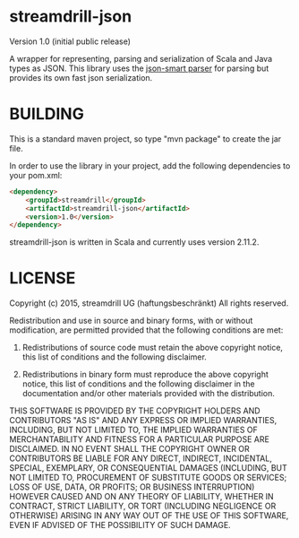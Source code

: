 # streamdrill-json

Version 1.0 (initial public release)

A wrapper for representing, parsing and serialization of Scala and Java types as JSON.
This library uses the [json-smart parser](https://github.com/netplex/json-smart-v1) for
parsing but provides its own fast json serialization.

BUILDING
========

This is a standard maven project, so type "mvn package" to create the jar file.

In order to use the library in your project, add the following dependencies to
your pom.xml:

```HTML
<dependency>
    <groupId>streamdrill</groupId>
    <artifactId>streamdrill-json</artifactId>
    <version>1.0</version>
</dependency>
```

streamdrill-json is written in Scala and currently uses version 2.11.2.

LICENSE
=======

Copyright (c) 2015, streamdrill UG (haftungsbeschränkt)
All rights reserved.

Redistribution and use in source and binary forms, with or without
modification, are permitted provided that the following conditions are met:

1. Redistributions of source code must retain the above copyright notice, this
   list of conditions and the following disclaimer.

2. Redistributions in binary form must reproduce the above copyright notice,
   this list of conditions and the following disclaimer in the documentation
   and/or other materials provided with the distribution.

THIS SOFTWARE IS PROVIDED BY THE COPYRIGHT HOLDERS AND CONTRIBUTORS "AS IS" AND
ANY EXPRESS OR IMPLIED WARRANTIES, INCLUDING, BUT NOT LIMITED TO, THE IMPLIED
WARRANTIES OF MERCHANTABILITY AND FITNESS FOR A PARTICULAR PURPOSE ARE
DISCLAIMED. IN NO EVENT SHALL THE COPYRIGHT OWNER OR CONTRIBUTORS BE LIABLE FOR
ANY DIRECT, INDIRECT, INCIDENTAL, SPECIAL, EXEMPLARY, OR CONSEQUENTIAL DAMAGES
(INCLUDING, BUT NOT LIMITED TO, PROCUREMENT OF SUBSTITUTE GOODS OR SERVICES;
LOSS OF USE, DATA, OR PROFITS; OR BUSINESS INTERRUPTION) HOWEVER CAUSED AND
ON ANY THEORY OF LIABILITY, WHETHER IN CONTRACT, STRICT LIABILITY, OR TORT
(INCLUDING NEGLIGENCE OR OTHERWISE) ARISING IN ANY WAY OUT OF THE USE OF THIS
SOFTWARE, EVEN IF ADVISED OF THE POSSIBILITY OF SUCH DAMAGE.

